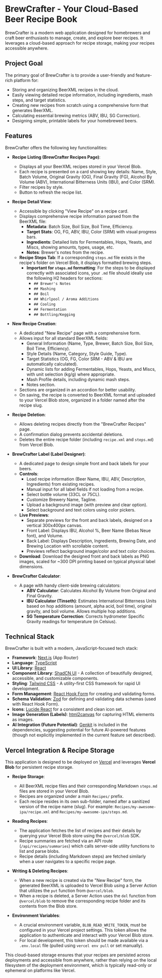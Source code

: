 
# BrewCrafter - Your Cloud-Based Beer Recipe Book

BrewCrafter is a modern web application designed for homebrewers and craft beer enthusiasts to manage, create, and explore beer recipes. It leverages a cloud-based approach for recipe storage, making your recipes accessible anywhere.

## Project Goal

The primary goal of BrewCrafter is to provide a user-friendly and feature-rich platform for:
*   Storing and organizing BeerXML recipes in the cloud.
*   Easily viewing detailed recipe information, including ingredients, mash steps, and target statistics.
*   Creating new recipes from scratch using a comprehensive form that generates BeerXML.
*   Calculating essential brewing metrics (ABV, IBU, SG Correction).
*   Designing simple, printable labels for your homebrewed beers.

## Features

BrewCrafter offers the following key functionalities:

*   **Recipe Listing (BrewCrafter Recipes Page)**:
    *   Displays all your BeerXML recipes stored in your Vercel Blob.
    *   Each recipe is presented on a card showing key details: Name, Style, Batch Volume, Original Gravity (OG), Final Gravity (FG), Alcohol By Volume (ABV), International Bitterness Units (IBU), and Color (SRM).
    *   Filter recipes by style.
    *   Button to refresh the recipe list.

*   **Recipe Detail View**:
    *   Accessible by clicking "View Recipe" on a recipe card.
    *   Displays comprehensive recipe information parsed from the BeerXML file:
        *   **Metadata**: Batch Size, Boil Size, Boil Time, Efficiency.
        *   **Target Stats**: OG, FG, ABV, IBU, Color (SRM) with visual progress bars.
        *   **Ingredients**: Detailed lists for Fermentables, Hops, Yeasts, and Miscs, showing amounts, types, usage, etc.
        *   **Notes**: Brewer's notes from the recipe.
    *   **Recipe Steps Tab**: If a corresponding `steps.md` file exists in the recipe's folder on Vercel Blob, it displays formatted brewing steps.
        *   **Important for `steps.md` formatting**: For the steps to be displayed correctly with associated icons, your `.md` file should ideally use the following H2 headers for sections:
            *   `## Brewer's Notes`
            *   `## Mashing`
            *   `## Boil`
            *   `## Whirlpool / Aroma Additions`
            *   `## Cooling`
            *   `## Fermentation`
            *   `## Bottling/Kegging`

*   **New Recipe Creation**:
    *   A dedicated "New Recipe" page with a comprehensive form.
    *   Allows input for all standard BeerXML fields:
        *   General Information (Name, Type, Brewer, Batch Size, Boil Size, Boil Time, Efficiency).
        *   Style Details (Name, Category, Style Guide, Type).
        *   Target Statistics (OG, FG, Color SRM - ABV & IBU are automatically calculated).
        *   Dynamic lists for adding Fermentables, Hops, Yeasts, and Miscs, with unit selection (kg/g) where appropriate.
        *   Mash Profile details, including dynamic mash steps.
        *   Notes section.
    *   Sections are organized in an accordion for better usability.
    *   On saving, the recipe is converted to BeerXML format and uploaded to your Vercel Blob store, organized in a folder named after the recipe slug.

*   **Recipe Deletion**:
    *   Allows deleting recipes directly from the "BrewCrafter Recipes" page.
    *   A confirmation dialog prevents accidental deletions.
    *   Deletes the entire recipe folder (including `recipe.xml` and `steps.md`) from Vercel Blob.

*   **BrewCrafter Label (Label Designer)**:
    *   A dedicated page to design simple front and back labels for your beers.
    *   **Controls**:
        *   Load recipe information (Beer Name, IBU, ABV, Description, Ingredients) from existing recipes.
        *   Manual input for all label fields if not loading from a recipe.
        *   Select bottle volume (33CL or 75CL).
        *   Customize Brewery Name, Tagline.
        *   Upload a background image (with preview and clear option).
        *   Select background and text colors using color pickers.
    *   **Live Previews**:
        *   Separate previews for the front and back labels, designed on a vertical 300x400px canvas.
        *   Front Label: Displays IBU, Alcohol %, Beer Name (Bebas Neue font), and Volume.
        *   Back Label: Displays Description, Ingredients, Brewing Date, and Brewing Location with scrollable content.
        *   Previews reflect background image/color and text color choices.
    *   **Download**: Download the designed front and back labels as PNG images, scaled for ~300 DPI printing based on typical physical label dimensions.

*   **BrewCrafter Calculator**:
    *   A page with handy client-side brewing calculators:
        *   **ABV Calculator**: Calculates Alcohol By Volume from Original and Final Gravity.
        *   **IBU Calculator (Tinseth)**: Estimates International Bitterness Units based on hop additions (amount, alpha acid, boil time), original gravity, and boil volume. Allows multiple hop additions.
        *   **SG Temperature Correction**: Corrects hydrometer Specific Gravity readings for temperature (in Celsius).

## Technical Stack

BrewCrafter is built with a modern, JavaScript-focused tech stack:

*   **Framework**: [Next.js](https://nextjs.org/) (App Router)
*   **Language**: [TypeScript](https://www.typescriptlang.org/)
*   **UI Library**: [React](https://reactjs.org/)
*   **Component Library**: [ShadCN UI](https://ui.shadcn.com/) - A collection of beautifully designed, accessible, and customizable components.
*   **Styling**: [Tailwind CSS](https://tailwindcss.com/) - A utility-first CSS framework for rapid UI development.
*   **Form Management**: [React Hook Form](https://react-hook-form.com/) for creating and validating forms.
*   **Schema Validation**: [Zod](https://zod.dev/) for defining and validating data schemas (used with React Hook Form).
*   **Icons**: [Lucide React](https://lucide.dev/) for a consistent and clean icon set.
*   **Image Generation (Labels)**: [html2canvas](https://html2canvas.hertzen.com/) for capturing HTML elements as images.
*   **AI Integration (Future Potential)**: [Genkit](https://firebase.google.com/docs/genkit) is included in the dependencies, suggesting potential for future AI-powered features (though not explicitly implemented in the current feature set described).

## Vercel Integration & Recipe Storage

This application is designed to be deployed on [Vercel](https://vercel.com/) and leverages **Vercel Blob** for persistent recipe storage.

*   **Recipe Storage**:
    *   All BeerXML recipe files and their corresponding Markdown `steps.md` files are stored in your Vercel Blob.
    *   Recipes are organized under a main `Recipes/` prefix.
    *   Each recipe resides in its own sub-folder, named after a sanitized version of the recipe name (slug). For example: `Recipes/my-awesome-ipa/recipe.xml` and `Recipes/my-awesome-ipa/steps.md`.

*   **Reading Recipes**:
    *   The application fetches the list of recipes and their details by querying your Vercel Blob store using the `@vercel/blob` SDK.
    *   Recipe summaries are fetched via an API route (`/api/recipes/summaries`) which calls server-side utility functions to list and parse blobs.
    *   Recipe details (including Markdown steps) are fetched similarly when a user navigates to a specific recipe page.

*   **Writing & Deleting Recipes**:
    *   When a new recipe is created via the "New Recipe" form, the generated BeerXML is uploaded to Vercel Blob using a Server Action that utilizes the `put` function from `@vercel/blob`.
    *   When a recipe is deleted, a Server Action uses the `del` function from `@vercel/blob` to remove the corresponding recipe folder and its contents from the Blob store.

*   **Environment Variables**:
    *   A crucial environment variable, `BLOB_READ_WRITE_TOKEN`, must be configured in your Vercel project settings. This token allows the application to authenticate and interact with your Vercel Blob store.
    *   For local development, this token should be made available via a `.env.local` file (pulled using `vercel env pull` or set manually).

This cloud-based storage ensures that your recipes are persisted across deployments and accessible from anywhere, rather than relying on the local filesystem of the deployment environment, which is typically read-only or ephemeral on platforms like Vercel.
